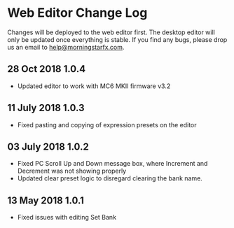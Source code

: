 # Web Editor Change Log
Changes will be deployed to the web editor first. The desktop editor will only be updated once everything is stable. If you find any bugs, please drop us an email to help@morningstarfx.com.

## 28 Oct 2018 1.0.4
- Updated editor to work with MC6 MKII firmware v3.2

## 11 July 2018 1.0.3
- Fixed pasting and copying of expression presets on the editor

## 03 July 2018 1.0.2
- Fixed PC Scroll Up and Down message box, where Increment and Decrement was not showing properly
- Updated clear preset logic to disregard clearing the bank name.

## 13 May 2018 1.0.1
- Fixed issues with editing Set Bank

